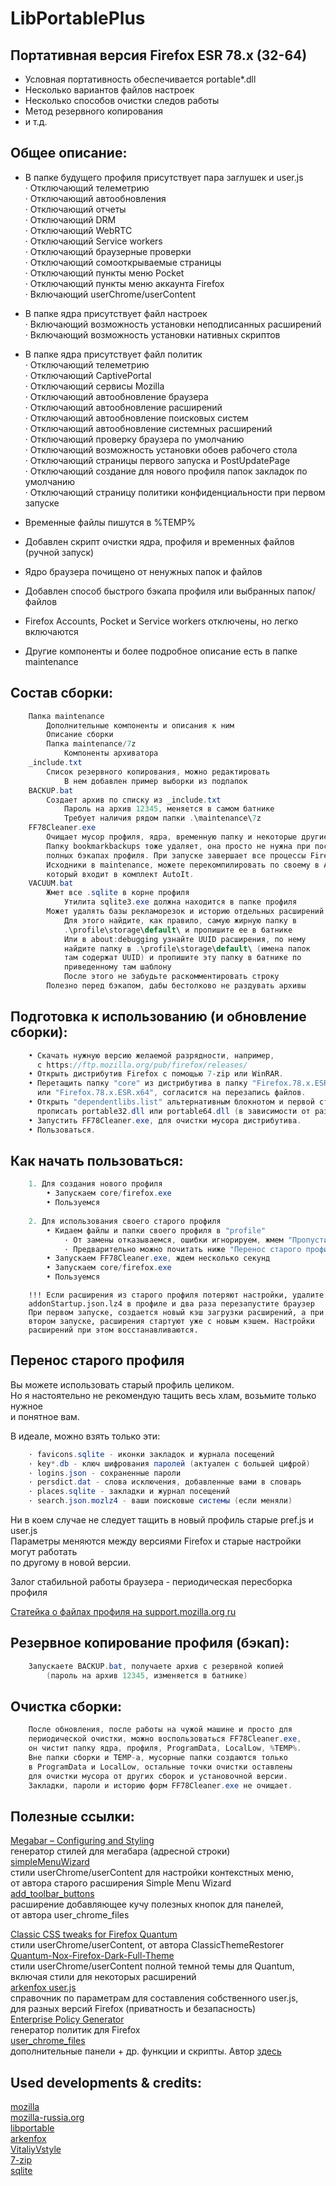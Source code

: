 # LibPortablePlus

## Портативная версия Firefox ESR 78.x (32-64)  
  
* Условная портативность обеспечивается portable*.dll  
* Несколько вариантов файлов настроек
* Несколько способов очистки следов работы 
* Метод резервного копирования
* и т.д. 
  
  
## Общее описание:  
  
* В папке будущего профиля присутствует пара заглушек и user.js  
	· Отключающий телеметрию  
	· Отключающий автообновления  
	· Отключающий отчеты  
	· Отключающий DRM  
	· Отключающий WebRTC  
	· Отключающий Service workers  
	· Отключающий браузерные проверки  
	· Отключающий сомооткрываемые страницы  
	· Отключающий пункты меню Pocket  
	· Отключающий пункты меню аккаунта Firefox  
	· Включающий userChrome/userContent
  
* В папке ядра присутствует файл настроек  
	· Включающий возможность установки неподписанных расширений  
	· Включающий возможность установки нативных скриптов  
	  
* В папке ядра присутствует файл политик  
	· Отключающий телеметрию  
	· Отключающий CaptivePortal  
	· Отключающий сервисы Mozilla  
	· Отключающий автообновление браузера  
	· Отключающий автообновление расширений  
	· Отключающий автообновление поисковых систем  
	· Отключающий автообновление системных расширений  
	· Отключающий проверку браузера по умолчанию  
	· Отключающий возможность установки обоев рабочего стола  
	· Отключающий страницы первого запуска и PostUpdatePage  
	· Отключающий создание для нового профиля папок закладок по умолчанию  
	· Отключающий страницу политики конфиденциальности при первом запуске  
  
* Временные файлы пишутся в %TEMP%  
* Добавлен скрипт очистки ядра, профиля и временных файлов (ручной запуск)  
* Ядро браузера почищено от ненужных папок и файлов  
* Добавлен способ быстрого бэкапа профиля или выбранных папок/файлов  
* Firefox Accounts, Pocket и Service workers отключены, но легко включаются  
* Другие компоненты и более подробное описание есть в папке maintenance  
  
  
## Состав сборки:  
  
```csharp
    Папка maintenance  
    	Дополнительные компоненты и описания к ним
    	Описание сборки
    	Папка maintenance/7z
    		Компоненты архиватора
    _include.txt
    	Список резервного копирования, можно редактировать
    		В нем добавлен пример выборки из подпапок
    BACKUP.bat
    	Создает архив по списку из _include.txt
    		Пароль на архив 12345, меняется в самом батнике
    		Требует наличия рядом папки .\maintenance\7z
    FF78Cleaner.exe
    	Очищает мусор профиля, ядра, временную папку и некоторые другие места.
    	Папку bookmarkbackups тоже удаляет, она просто не нужна при постоянных
    	полных бэкапах профиля. При запуске завершает все процессы Firefox.
    	Исходники в maintenance, можете перекомпилировать по своему в Aut2Exe,
    	который входит в комплект AutoIt.
    VACUUM.bat
    	Жмет все .sqlite в корне профиля
    		Утилита sqlite3.exe должна находится в папке профиля
    	Может удалять базы рекламорезок и историю отдельных расширений
    		Для этого найдите, как правило, самую жирную папку в
    		.\profile\storage\default\ и пропишите ее в батнике
    		Или в about:debugging узнайте UUID расширения, по нему
    		найдите папку в .\profile\storage\default\ (имена папок
    		там содержат UUID) и пропишите эту папку в батнике по
    		приведенному там шаблону
    		После этого не забудьте раскомментировать строку
    	Полезно перед бэкапом, дабы бестолково не раздувать архивы
```
  
  
## Подготовка к использованию (и обновление сборки):  
```csharp
    • Скачать нужную версию желаемой разрядности, например,
      с https://ftp.mozilla.org/pub/firefox/releases/  
    • Открыть дистрибутив Firefox с помощью 7-zip или WinRAR.  
    • Перетащить папку "core" из дистрибутива в папку "Firefox.78.x.ESR.x32"  
      или "Firefox.78.x.ESR.x64", согласится на перезапись файлов.  
    • Открыть "dependentlibs.list" альтернативным блокнотом и первой строкой
      прописать portable32.dll или portable64.dll (в зависимости от разрядности).  
    • Запустить FF78Cleaner.exe, для очистки мусора дистрибутива.  
    • Пользоваться.  
```
  
  
## Как начать пользоваться:  
  
```csharp
    1. Для создания нового профиля  
        • Запускаем core/firefox.exe  
        • Пользуемся  
      
    2. Для использования своего старого профиля  
        • Кидаем файлы и папки своего профиля в "profile"  
            · От замены отказываемся, ошибки игнорируем, жмем "Пропустить"  
            · Предварительно можно почитать ниже "Перенос старого профиля"  
        • Запускаем FF78Cleaner.exe, ждем несколько секунд  
        • Запускаем core/firefox.exe  
        • Пользуемся
```

  
        !!! Если расширения из старого профиля потеряют настройки, удалите  
        addonStartup.json.lz4 в профиле и два раза перезапустите браузер  
        При первом запуске, создается новый кэш загрузки расширений, а при  
        втором запуске, расширения стартуют уже с новым кэшем. Настройки  
        расширений при этом восстанавливаются.  
  
  
## Перенос старого профиля  
  
Вы можете использовать старый профиль целиком.  
Но я настоятельно не рекомендую тащить весь хлам, возьмите только нужное  
и понятное вам.  
  
В идеале, можно взять только эти:  
```csharp
    · favicons.sqlite - иконки закладок и журнала посещений  
    · key*.db - ключ шифрования паролей (актуален с большей цифрой)  
    · logins.json - сохраненные пароли  
    · persdict.dat - слова исключения, добавленные вами в словарь  
    · places.sqlite - закладки и журнал посещений  
    · search.json.mozlz4 - ваши поисковые системы (если меняли)  
```
  
Ни в коем случае не следует тащить в новый профиль старые pref.js и user.js  
Параметры меняются между версиями Firefox и старые настройки могут работать  
по другому в новой версии.  
  
Залог стабильной работы браузера - периодическая пересборка профиля  
  
<a href="https://support.mozilla.org/ru/kb/profili-gde-firefox-hranit-vashi-zakladki-paroli-i" target="_blank">Статейка о файлах профиля на support.mozilla.org ru</a>
  
  
## Резервное копирование профиля (бэкап):  
  
```csharp
    Запускаете BACKUP.bat, получаете архив с резервной копией  
    	(пароль на архив 12345, изменяется в батнике)
```
 
  
  
## Очистка сборки:  
  
```csharp
    После обновления, после работы на чужой машине и просто для  
    периодической очистки, можно воспользоваться FF78Cleaner.exe,  
    он чистит папку ядра, профиля, ProgramData, LocalLow, %TEMP%.  
    Вне папки сборки и TEMP-а, мусорные папки создаются только  
    в ProgramData и LocalLow, остальные точки очистки оставлены  
    для очистки мусора от других сборок и установочной версии.  
    Закладки, пароли и историю форм FF78Cleaner.exe не очищает.
```

  
  
  
## Полезные ссылки:  
  
<a href="https://www.userchrome.org/megabar-styling-firefox-address-bar.html" target="_blank">Megabar – Configuring and Styling</a>  
генератор стилей для мегабара (адресной строки)  
<a href="https://github.com/stonecrusher/simpleMenuWizard" target="_blank">simpleMenuWizard</a>  
стили userChrome/userContent для настройки контекстных меню,  
от автора старого расширения Simple Menu Wizard  
<a href="https://github.com/VitaliyVstyle/VitaliyVstyle.github.io/tree/master/webextensions/experiments" target="_blank">add_toolbar_buttons</a>  
расширение добавляющее кучу полезных кнопок для панелей,  
от автора user_chrome_files  
  
<a href="https://github.com/Aris-t2/CustomCSSforFx" target="_blank">Classic CSS tweaks for Firefox Quantum</a>  
стили userChrome/userContent, от автора ClassicThemeRestorer  
<a href="https://github.com/Izheil/Quantum-Nox-Firefox-Dark-Full-Theme" target="_blank">Quantum-Nox-Firefox-Dark-Full-Theme</a>  
стили userChrome/userContent полной темной темы для Quantum,  
включая стили для некоторых расширений  
<a href="https://github.com/arkenfox/user.js" target="_blank">arkenfox user.js</a>  
справочник по параметрам для составления собственного user.js,  
для разных версий Firefox (приватность и безапасность)  
<a href="https://addons.mozilla.org/ru/firefox/addon/enterprise-policy-generator/" target="_blank">Enterprise Policy Generator</a>  
генератор политик для Firefox  
<a href="https://github.com/VitaliyVstyle/VitaliyVstyle.github.io/tree/master/stylesff/user_chrome_files" target="_blank">user_chrome_files</a>  
дополнительные панели + др. функции и скрипты.
Автор <a href="https://forum.mozilla-russia.org/viewforum.php?id=38" target="_blank">здесь</a>  
  
## Used developments & credits:  
  
  <a href="https://www.mozilla.org/ru/" target="_blank">mozilla</a>  
  <a href="https://forum.mozilla-russia.org/" target="_blank">mozilla-russia.org</a>  
  <a href="https://sourceforge.net/projects/libportable/" target="_blank">libportable</a>   
  <a href="https://github.com/arkenfox/user.js" target="_blank">arkenfox</a>  
  <a href="https://github.com/VitaliyVstyle/VitaliyVstyle.github.io" target="_blank">VitaliyVstyle</a>  
  <a href="https://www.7-zip.org/" target="_blank">7-zip</a>  
  <a href="https://www.sqlite.org/index.html" target="_blank">sqlite</a>  
